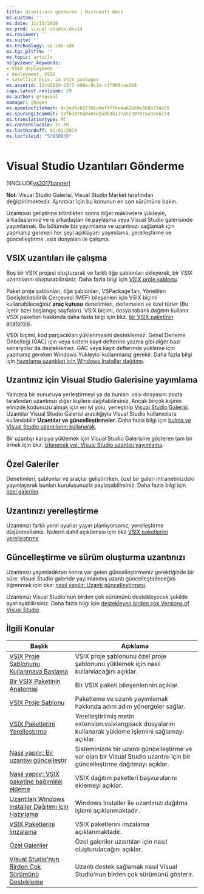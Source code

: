 ```yaml
---
title: Uzantıları gönderme | Microsoft Docs
ms.custom: ''
ms.date: 11/15/2016
ms.prod: visual-studio-dev14
ms.reviewer: ''
ms.suite: ''
ms.technology: vs-ide-sdk
ms.tgt_pltfrm: ''
ms.topic: article
helpviewer_keywords:
- VSIX deployment
- deployment, VSIX
- satellite DLLs, in VSIX packages
ms.assetid: 13cd263d-25f7-488e-9c1a-cff908caedb6
caps.latest.revision: 29
ms.author: gregvanl
manager: ghogen
ms.openlocfilehash: 8c2ed6c687766a9ef3ff6e4a62e69e5b8b334a55
ms.sourcegitcommit: 37fb7075b0a65d2add3b137a5230767aa3266c74
ms.translationtype: MT
ms.contentlocale: tr-TR
ms.lasthandoff: 01/02/2019
ms.locfileid: "53850830"
---
```

# <a name="shipping-visual-studio-extensions"></a>Visual Studio Uzantıları Gönderme
[!INCLUDE[vs2017banner](../includes/vs2017banner.md)]

**Not**: Visual Studio Galerisi, Visual Studio Market tarafından değiştirilmektedir. Ayrıntılar için bu konunun en son sürümüne bakın.


Uzantınızı geliştirme bitirdikten sonra diğer makinelere yükleyin, arkadaşlarınız ve iş arkadaşları ile paylaşma veya Visual Studio galerisinde yayımlamak. Bu bölümde biz yayımlama ve uzantınızı sağlamak için yapmanız gereken her şeyi açıklayan: yayımlama, yerelleştirme ve güncelleştirme .vsix dosyaları ile çalışma.

## <a name="working-with-vsix-extensions"></a>VSIX uzantıları ile çalışma
 Boş bir VSIX projesi oluşturarak ve farklı öğe şablonları ekleyerek, bir VSIX uzantılarını oluşturabilirsiniz. Daha fazla bilgi için [VSIX proje şablonu](../extensibility/vsix-project-template.md).

 Paket proje şablonları, öğe şablonları, VSPackage'ları, Yönetilen Genişletilebilirlik Çerçevesi (MEF) bileşenleri için VSIX biçimi kullanabileceğiniz **araç kutusu** denetimleri, derlemeleri ve özel türler (Bu içerir özel başlangıç sayfaları). VSIX biçimi, dosya tabanlı dağıtım kullanır. VSIX paketleri hakkında daha fazla bilgi için bkz. [bir VSIX paketinin anatomisi](../extensibility/anatomy-of-a-vsix-package.md).

 VSIX biçimi, kod parçacıkları yüklenmesini desteklemez. Genel Derleme Önbelleği (GAC) için veya sistem kayıt defterine yazma gibi diğer bazı senaryolar da desteklemez. GAC veya kayıt defterinde yükleme için yazmanız gereken Windows Yükleyici kullanmanız gerekir. Daha fazla bilgi için [hazırlama uzantıları için Windows Installer dağıtımı](../extensibility/preparing-extensions-for-windows-installer-deployment.md).

## <a name="publishing-your-extension-to-the-visual-studio-gallery"></a>Uzantınız için Visual Studio Galerisine yayımlama
 Yalnızca bir sunucuya yerleştirmeyi ya da bunları .vsix dosyasını posta tarafından uzantınızı diğer kişilere dağıtabilirsiniz. Ancak birçok kişinin elinizde kodunuzu almak için en iyi yolu, yerleştirip [Visual Studio Galerisi](http://go.microsoft.com/fwlink/?LinkID=123847). Uzantılar Visual Studio Galerisi aracılığıyla Visual Studio kullanıcılara kullanılabilir **Uzantılar ve güncelleştirmeler**. Daha fazla bilgi için [bulma ve Visual Studio uzantılarını kullanarak](../ide/finding-and-using-visual-studio-extensions.md).

 Bir uzantıyı karşıya yüklemek için Visual Studio Galerisine gösteren tam bir örnek için bkz. [izlenecek yol: Visual Studio uzantısı yayımlama](../extensibility/walkthrough-publishing-a-visual-studio-extension.md).

## <a name="private-galleries"></a>Özel Galeriler
 Denetimleri, şablonlar ve araçlar geliştirirken, özel bir galeri intranetinizdeki yayınlayarak bunları kuruluşunuzla paylaşabilirsiniz. Daha fazla bilgi için [özel galeriler](../extensibility/private-galleries.md).

## <a name="localizing-your-extension"></a>Uzantınızı yerelleştirme
 Uzantınızı farklı yerel ayarlar yayın planlıyorsanız, yerelleştirme düşünmelisiniz. Nelerin dahil açıklaması için bkz [VSIX paketlerini yerelleştirme](../extensibility/localizing-vsix-packages.md).

## <a name="updating-and-versioning-your-extension"></a>Güncelleştirme ve sürüm oluşturma uzantınızı
 Uzantınızı yayımladıktan sonra var gelen güncelleştirmeniz gerektiğinde bir süre. Visual Studio galeride yayımlanmış uzantı güncelleştirileceğini öğrenmek için bkz: [nasıl yapılır: Uzantı güncelleştirmesi](../extensibility/how-to-update-a-visual-studio-extension.md).

 Uzantınızı Visual Studio'nun birden çok sürümünü destekleyecek şekilde ayarlayabilirsiniz. Daha fazla bilgi için [destekleyen birden çok Versions of Visual Studio](../extensibility/supporting-multiple-versions-of-visual-studio.md).

## <a name="related-topics"></a>İlgili Konular

|Başlık|Açıklama|
|-----------|-----------------|
|[VSIX Proje Şablonunu Kullanmaya Başlama](../extensibility/getting-started-with-the-vsix-project-template.md)|VSIX proje şablonunu özel proje şablonunu yüklemek için nasıl kullanılacağını açıklar.|
|[Bir VSIX Paketinin Anatomisi](../extensibility/anatomy-of-a-vsix-package.md)|Bir VSIX paketi bileşenlerinin açıklar.|
|[VSIX Proje Şablonu](../extensibility/vsix-project-template.md)|Paketleme ve uzantı yayımlamak hakkında adım adım yönergeler sağlar.|
|[VSIX Paketlerini Yerelleştirme](../extensibility/localizing-vsix-packages.md)|Yerelleştirilmiş metin extension.vsixlangpack dosyalarını kullanarak yükleme işlemini sağlamayı açıklar.|
|[Nasıl yapılır: Bir uzantıyı güncelleştir](../extensibility/how-to-update-a-visual-studio-extension.md)|Sisteminizde bir uzantı güncelleştirme ve var olan bir Visual Studio uzantısı için bir güncelleştirme dağıtmayı açıklar.|
|[Nasıl yapılır: VSIX paketine bağımlılık ekleme](../extensibility/how-to-add-a-dependency-to-a-vsix-package.md)|VSIX dağıtım paketleri başvurularını eklemeyi açıklar.|
|[Uzantıları Windows Installer Dağıtımı için Hazırlama](../extensibility/preparing-extensions-for-windows-installer-deployment.md)|Windows Installer ile uzantınızı dağıtma işlemi açıklanmaktadır.|
|[VSIX Paketlerini İmzalama](../extensibility/signing-vsix-packages.md)|VSIX paketlerini imzalama açıklanmaktadır.|
|[Özel Galeriler](../extensibility/private-galleries.md)|Özel galeriler uzantıları için nasıl oluşturulacağını açıklar.|
|[Visual Studio'nun Birden Çok Sürümünü Destekleme](../extensibility/supporting-multiple-versions-of-visual-studio.md)|Uzantı destek sağlamak nasıl Visual Studio'nun birden çok sürümünü gösterir.|
